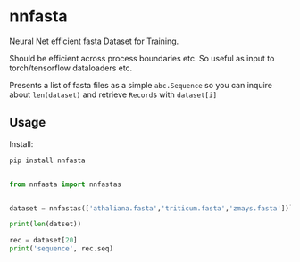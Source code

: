 # nnfasta

Neural Net efficient fasta Dataset for Training.

Should be efficient across process boundaries etc.
So useful as input to torch/tensorflow dataloaders etc.

Presents a list of fasta files as a simple `abc.Sequence`
so you can inquire about `len(dataset)` and retrieve
`Record`s with `dataset[i]`

## Usage

Install:

```bash
pip install nnfasta
```

```python

from nnfasta import nnfastas 


dataset = nnfastas(['athaliana.fasta','triticum.fasta','zmays.fasta'])`

print(len(datset))

rec = dataset[20]
print('sequence', rec.seq)
```
